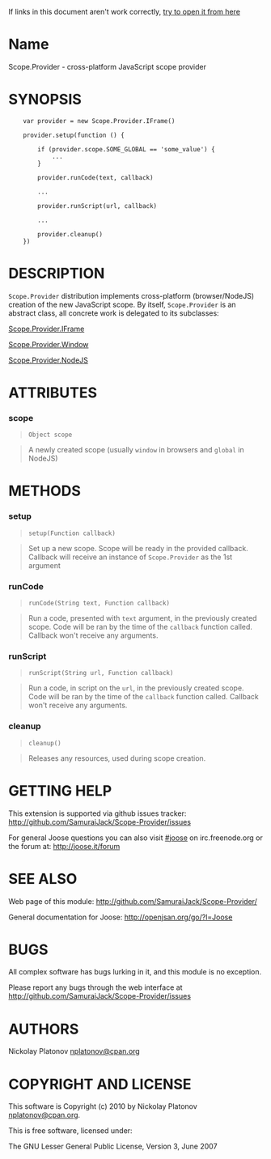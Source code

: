 If links in this document aren't work correctly, [try to open it from here](http://samuraijack.github.com/Scope-Provider)

Name
====

Scope.Provider - cross-platform JavaScript scope provider


SYNOPSIS
========

        var provider = new Scope.Provider.IFrame()
        
        provider.setup(function () {
        
            if (provider.scope.SOME_GLOBAL == 'some_value') {
                ...
            }
            
            provider.runCode(text, callback)
            
            ...
            
            provider.runScript(url, callback)
            
            ...
            
            provider.cleanup()        
        })


DESCRIPTION
===========

`Scope.Provider` distribution implements cross-platform (browser/NodeJS) creation of the new JavaScript scope.
By itself, `Scope.Provider` is an abstract class, all concrete work is delegated to its subclasses:

[Scope.Provider.IFrame](Provider/IFrame.html)

[Scope.Provider.Window](Provider/Window.html)

[Scope.Provider.NodeJS](Provider/NodeJS.html)



ATTRIBUTES
==========

### scope

> `Object scope`

> A newly created scope (usually `window` in browsers and `global` in NodeJS)


METHODS
=======

### setup

> `setup(Function callback)`

> Set up a new scope. Scope will be ready in the provided callback. Callback will receive an instance of `Scope.Provider` as the
1st argument


### runCode

> `runCode(String text, Function callback)`

> Run a code, presented with `text` argument, in the previously created scope. Code will be ran by the time of the 
`callback` function called. Callback won't receive any arguments.


### runScript

> `runScript(String url, Function callback)`

> Run a code, in script on the `url`, in the previously created scope. Code will be ran by the time of the 
`callback` function called. Callback won't receive any arguments.


### cleanup

> `cleanup()`

> Releases any resources, used during scope creation.


GETTING HELP
============

This extension is supported via github issues tracker: <http://github.com/SamuraiJack/Scope-Provider/issues>

For general Joose questions you can also visit [#joose](http://webchat.freenode.net/?randomnick=1&channels=joose&prompt=1) 
on irc.freenode.org or the forum at: <http://joose.it/forum>
 


SEE ALSO
========

Web page of this module: <http://github.com/SamuraiJack/Scope-Provider/>

General documentation for Joose: <http://openjsan.org/go/?l=Joose>


BUGS
====

All complex software has bugs lurking in it, and this module is no exception.

Please report any bugs through the web interface at <http://github.com/SamuraiJack/Scope-Provider/issues>



AUTHORS
=======

Nickolay Platonov <nplatonov@cpan.org>





COPYRIGHT AND LICENSE
=====================

This software is Copyright (c) 2010 by Nickolay Platonov <nplatonov@cpan.org>.

This is free software, licensed under:

  The GNU Lesser General Public License, Version 3, June 2007
